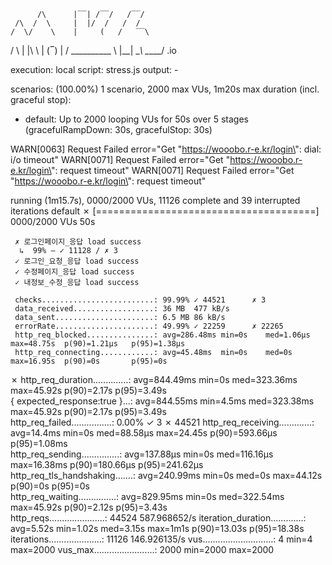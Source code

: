 
          /\      |‾‾| /‾‾/   /‾‾/   
     /\  /  \     |  |/  /   /  /    
    /  \/    \    |     (   /   ‾‾\  
/          \   |  |\  \ |  (‾)  |
/ __________ \  |__| \__\ \_____/ .io

execution: local
script: stress.js
output: -

scenarios: (100.00%) 1 scenario, 2000 max VUs, 1m20s max duration (incl. graceful stop):
* default: Up to 2000 looping VUs for 50s over 5 stages (gracefulRampDown: 30s, gracefulStop: 30s)

WARN[0063] Request Failed                                error="Get \"https://wooobo.r-e.kr/login\": dial: i/o timeout"
WARN[0071] Request Failed                                error="Get \"https://wooobo.r-e.kr/login\": request timeout"
WARN[0071] Request Failed                                error="Get \"https://wooobo.r-e.kr/login\": request timeout"

running (1m15.7s), 0000/2000 VUs, 11126 complete and 39 interrupted iterations
default ✗ [======================================] 0000/2000 VUs  50s

     ✗ 로그인페이지_응답 load success
      ↳  99% — ✓ 11128 / ✗ 3
     ✓ 로그인_요청_응답 load success
     ✓ 수정페이지_응답 load success
     ✓ 내정보_수정_응답 load success

     checks.........................: 99.99% ✓ 44521      ✗ 3     
     data_received..................: 36 MB  477 kB/s
     data_sent......................: 6.5 MB 86 kB/s
     errorRate......................: 49.99% ✓ 22259      ✗ 22265 
     http_req_blocked...............: avg=286.48ms min=0s    med=1.06µs   max=48.75s  p(90)=1.21µs   p(95)=1.38µs  
     http_req_connecting............: avg=45.48ms  min=0s    med=0s       max=16.95s  p(90)=0s       p(95)=0s      
✗ http_req_duration..............: avg=844.49ms min=0s    med=323.36ms max=45.92s  p(90)=2.17s    p(95)=3.49s   
{ expected_response:true }...: avg=844.55ms min=4.5ms med=323.38ms max=45.92s  p(90)=2.17s    p(95)=3.49s   
http_req_failed................: 0.00%  ✓ 3          ✗ 44521
http_req_receiving.............: avg=14.4ms   min=0s    med=88.58µs  max=24.45s  p(90)=593.66µs p(95)=1.08ms  
http_req_sending...............: avg=137.88µs min=0s    med=116.16µs max=16.38ms p(90)=180.66µs p(95)=241.62µs
http_req_tls_handshaking.......: avg=240.99ms min=0s    med=0s       max=44.12s  p(90)=0s       p(95)=0s      
http_req_waiting...............: avg=829.95ms min=0s    med=322.54ms max=45.92s  p(90)=2.12s    p(95)=3.43s   
http_reqs......................: 44524  587.968652/s
iteration_duration.............: avg=5.52s    min=1.02s med=3.15s    max=1m1s    p(90)=13.03s   p(95)=18.38s  
iterations.....................: 11126  146.926135/s
vus............................: 4      min=4        max=2000
vus_max........................: 2000   min=2000     max=2000
